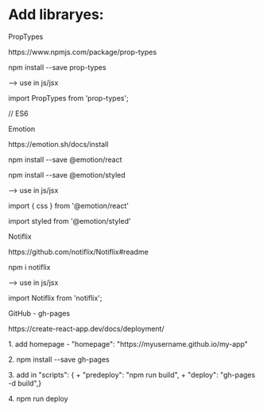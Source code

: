 # Add libraryes:

<p>PropTypes</p>
<p>https://www.npmjs.com/package/prop-types</p>
<p>npm install --save prop-types</p>
<p>--> use in js/jsx</p>
<p>import PropTypes from 'prop-types';</p> // ES6
<p></p>
<p>Emotion</p>
<p>https://emotion.sh/docs/install</p>
<p>npm install --save @emotion/react</p>
<p>npm install --save @emotion/styled</p>
<p>--> use in js/jsx</p>
<p>import { css } from '@emotion/react'</p>
<p>import styled from '@emotion/styled'</p>
<p></p>
<p>Notiflix</p>
<p>https://github.com/notiflix/Notiflix#readme</p>
<p>npm i notiflix</p>
<p>--> use in js/jsx</p>
<p>import Notiflix from 'notiflix';</p>
<p></p>
<p>GitHub - gh-pages
<p>https://create-react-app.dev/docs/deployment/</p>
<p>1. add homepage - "homepage": "https://myusername.github.io/my-app"</p>
<p>2. npm install --save gh-pages</p>
<P>3. add in  "scripts": {
+   "predeploy": "npm run build",
+   "deploy": "gh-pages -d build",}</p>
<p>4. npm run deploy</p>
